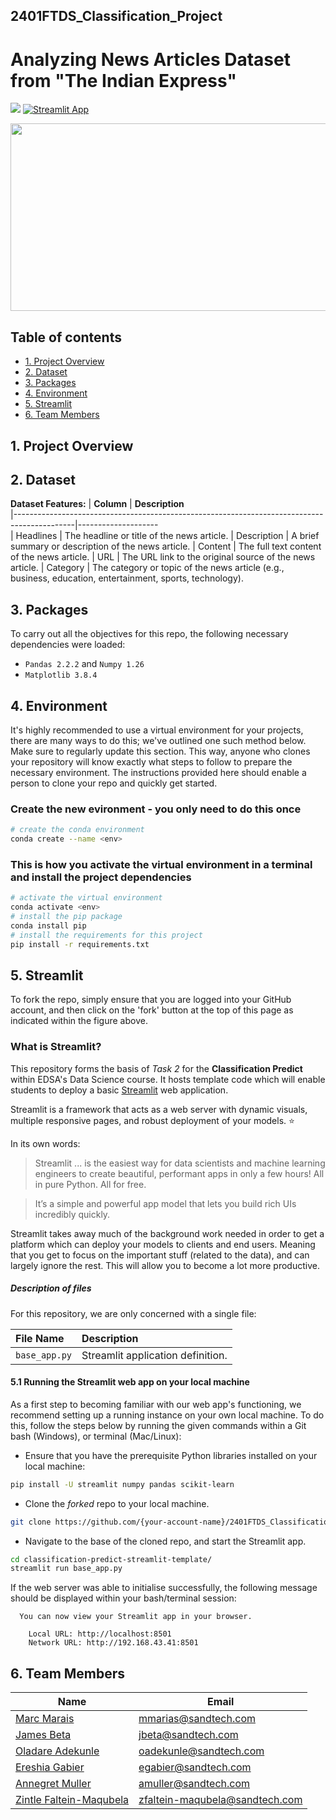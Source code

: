 ## 2401FTDS_Classification_Project

# Analyzing News Articles Dataset from "The Indian Express"


![](https://img.shields.io/badge/Python-3776AB.svg?style=for-the-badge&logo=Python&logoColor=white) [![Streamlit App](https://static.streamlit.io/badges/streamlit_badge_black_white.svg)](URL_TO_YOUR_APP)

<div id="main image" align="center">
  <img src="https://github.com/ereshia/2401FTDS_Classification_Project/blob/main/announcement-article-articles-copy-coverage.jpg" width="550" height="300" alt=""/>
</div>

## Table of contents
* [1. Project Overview](#project-description)
* [2. Dataset](#dataset)
* [3. Packages](#packages)
* [4. Environment](#environment)
* [5. Streamlit](#streamlit)
* [6. Team Members](#team-members)

## 1. Project Overview <a class="anchor" id="project-description"></a>


## 2. Dataset <a class="anchor" id="dataset"></a>


**Dataset Features:**
| **Column**                                                                                  | **Description**              
|---------------------------------------------------------------------------------------------|--------------------   
| Headlines   | 	The headline or title of the news article.
| Description | A brief summary or description of the news article.
| Content | The full text content of the news article.
| URL | The URL link to the original source of the news article.
| Category | The category or topic of the news article (e.g., business, education, entertainment, sports, technology).
## 3. Packages <a class="anchor" id="packages"></a>

To carry out all the objectives for this repo, the following necessary dependencies were loaded:
+ `Pandas 2.2.2` and `Numpy 1.26`
+ `Matplotlib 3.8.4`
 

## 4. Environment <a class="anchor" id="environment"></a>

It's highly recommended to use a virtual environment for your projects, there are many ways to do this; we've outlined one such method below. Make sure to regularly update this section. This way, anyone who clones your repository will know exactly what steps to follow to prepare the necessary environment. The instructions provided here should enable a person to clone your repo and quickly get started.

### Create the new evironment - you only need to do this once

```bash
# create the conda environment
conda create --name <env>
```

### This is how you activate the virtual environment in a terminal and install the project dependencies

```bash
# activate the virtual environment
conda activate <env>
# install the pip package
conda install pip
# install the requirements for this project
pip install -r requirements.txt
```

## 5. Streamlit<a class="anchor" id="streamlit"></a>

To fork the repo, simply ensure that you are logged into your GitHub account, and then click on the 'fork' button at the top of this page as indicated within the figure above.

### What is Streamlit?

This repository forms the basis of *Task 2* for the **Classification Predict** within EDSA's Data Science course. It hosts template code which will enable students to deploy a basic [Streamlit](https://www.streamlit.io/) web application.

Streamlit is a framework that acts as a web server with dynamic visuals, multiple responsive pages, and robust deployment of your models. :star:

In its own words:
> Streamlit ... is the easiest way for data scientists and machine learning engineers to create beautiful, performant apps in only a few hours!  All in pure Python. All for free.

> It’s a simple and powerful app model that lets you build rich UIs incredibly quickly.

Streamlit takes away much of the background work needed in order to get a platform which can deploy your models to clients and end users. Meaning that you get to focus on the important stuff (related to the data), and can largely ignore the rest. This will allow you to become a lot more productive.  

##### Description of files

For this repository, we are only concerned with a single file:

| File Name              | Description                       |
| :--------------------- | :--------------------             |
| `base_app.py`          | Streamlit application definition. |


#### 5.1 Running the Streamlit web app on your local machine

As a first step to becoming familiar with our web app's functioning, we recommend setting up a running instance on your own local machine. To do this, follow the steps below by running the given commands within a Git bash (Windows), or terminal (Mac/Linux):

- Ensure that you have the prerequisite Python libraries installed on your local machine:

 ```bash
 pip install -U streamlit numpy pandas scikit-learn
 ```

- Clone the *forked* repo to your local machine.

 ```bash
 git clone https://github.com/{your-account-name}/2401FTDS_Classification_Project.git
 ```  

- Navigate to the base of the cloned repo, and start the Streamlit app.

 ```bash
 cd classification-predict-streamlit-template/
 streamlit run base_app.py
 ```

 If the web server was able to initialise successfully, the following message should be displayed within your bash/terminal session:

```
  You can now view your Streamlit app in your browser.

    Local URL: http://localhost:8501
    Network URL: http://192.168.43.41:8501
```


## 6. Team Members<a class="anchor" id="team-members"></a>

| Name                                                                                        |  Email              
|---------------------------------------------------------------------------------------------|--------------------             
| [Marc Marais](https://github.com/marcmarais)                                                | mmarias@sandtech.com
| [James Beta](https://github.com/James-Beta)                                                                                  | jbeta@sandtech.com
| [Oladare Adekunle](https://github.com/DareSandtech)                                                                            | oadekunle@sandtech.com
| [Ereshia Gabier](https://github.com/ereshia)                                                | egabier@sandtech.com
| [Annegret Muller]()                                                                           | amuller@sandtech.com
| [Zintle Faltein-Maqubela]()                                                                   | zfaltein-maqubela@sandtech.com
